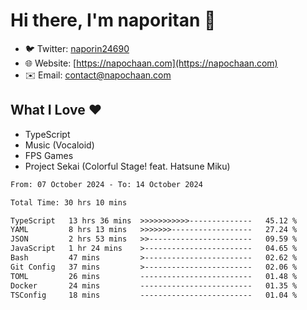 # Hi there, I'm naporitan 👋

- 🐦 Twitter: [naporin24690](https://twitter.com/naporin24690)
- 🌐 Website: [https://napochaan.com](https://napochaan.com)
- ✉️ Email: [contact@napochaan.com](mailto:contact@napochaan.com)

## What I Love ❤️
- TypeScript
- Music (Vocaloid)
- FPS Games
- Project Sekai (Colorful Stage! feat. Hatsune Miku)

<!--START_SECTION:waka-->

```txt
From: 07 October 2024 - To: 14 October 2024

Total Time: 30 hrs 10 mins

TypeScript   13 hrs 36 mins  >>>>>>>>>>>--------------   45.12 %
YAML         8 hrs 13 mins   >>>>>>>------------------   27.24 %
JSON         2 hrs 53 mins   >>-----------------------   09.59 %
JavaScript   1 hr 24 mins    >------------------------   04.65 %
Bash         47 mins         >------------------------   02.62 %
Git Config   37 mins         >------------------------   02.06 %
TOML         26 mins         -------------------------   01.48 %
Docker       24 mins         -------------------------   01.35 %
TSConfig     18 mins         -------------------------   01.04 %
```

<!--END_SECTION:waka-->

